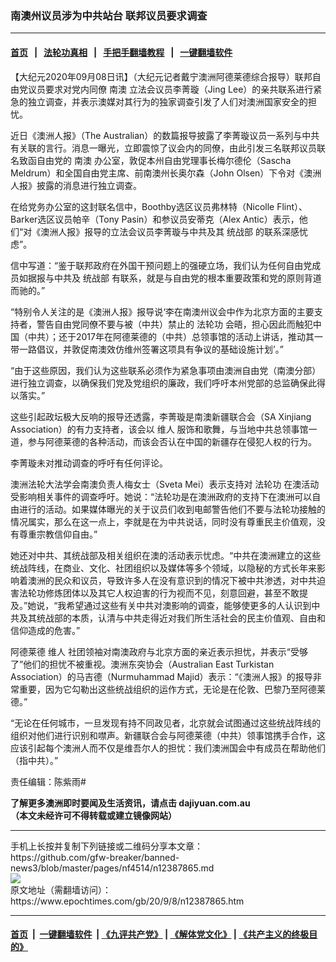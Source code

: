### 南澳州议员涉为中共站台 联邦议员要求调查
------------------------

#### [首页](https://github.com/gfw-breaker/banned-news3/blob/master/README.md) &nbsp;&nbsp;|&nbsp;&nbsp; [法轮功真相](https://github.com/begood0513/basic/blob/master/README.md)  &nbsp;&nbsp;|&nbsp;&nbsp; [手把手翻墙教程](https://github.com/gfw-breaker/guides/wiki)  &nbsp;&nbsp;|&nbsp;&nbsp; [一键翻墙软件](https://github.com/gfw-breaker/nogfw/blob/master/README.md)  



<div><p>
 【大纪元2020年09月08日讯】（大纪元记者戴宁澳洲阿德莱德综合报导）联邦自由党议员要求对党内同僚
 <ok href="https://www.epochtimes.com/gb/tag/%E5%8D%97%E6%BE%B3.html">
  南澳
 </ok>
 立法会议员李菁璇（Jing Lee）的亲共联系进行紧急的独立调查，并表示澳媒对其行为的独家调查引发了人们对澳洲国家安全的担忧。
</p>
<p>
 近日《澳洲人报》（The Australian）的数篇报导披露了李菁璇议员一系列与中共有关联的言行。消息一曝光，立即震惊了议会内的同僚，由此引发三名联邦议员联名致函自由党的
 <ok href="https://www.epochtimes.com/gb/tag/%E5%8D%97%E6%BE%B3.html">
  南澳
 </ok>
 办公室，敦促本州自由党理事长梅尔德伦（Sascha Meldrum）和全国自由党主席、前南澳州长奥尔森（John Olsen）下令对《澳洲人报》披露的消息进行独立调查。
</p>
<p>
 在给党务办公室的这封联名信中，Boothby选区议员弗林特（Nicolle Flint）、Barker选区议员帕辛（Tony Pasin）和参议员安蒂克（Alex Antic）表示，他们“对《澳洲人报》报导的立法会议员李菁璇与中共及其
 <ok href="https://www.epochtimes.com/gb/tag/%E7%BB%9F%E6%88%98%E9%83%A8.html">
  统战部
 </ok>
 的联系深感忧虑”。
</p>
<p>
 信中写道：“鉴于联邦政府在外国干预问题上的强硬立场，我们认为任何自由党成员如据报与中共及
 <ok href="https://www.epochtimes.com/gb/tag/%E7%BB%9F%E6%88%98%E9%83%A8.html">
  统战部
 </ok>
 有联系，就是与自由党的根本重要政策和党的原则背道而驰的。”
</p>
<p>
 “特别令人关注的是《澳洲人报》报导说‘李在南澳州议会中作为北京方面的主要支持者，警告自由党同僚不要与被（中共）禁止的
 <ok href="https://www.epochtimes.com/gb/tag/%E6%B3%95%E8%BD%AE%E5%8A%9F.html">
  法轮功
 </ok>
 会晤，担心因此而触犯中国（中共）；还于2017年在阿德莱德的（中共）总领事馆的活动上讲话，推动其一带一路倡议，并敦促南澳效仿维州签署这项具有争议的基础设施计划’。”
</p>
<p>
 “由于这些原因，我们认为这些联系必须作为紧急事项由澳洲自由党（南澳分部）进行独立调查，以确保我们党及党组织的廉政，我们呼吁本州党部的总监确保此得以落实。”
</p>
<p>
 这些引起政坛极大反响的报导还透露，李菁璇是南澳新疆联合会（SA Xinjiang Association）的有力支持者，该会以
 <ok href="https://www.epochtimes.com/gb/tag/%E7%BB%B4%E4%BA%BA.html">
  维人
 </ok>
 服饰和歌舞，与当地中共总领事馆一道，参与阿德莱德的各种活动，而该会否认在中国的新疆存在侵犯人权的行为。
</p>
<p>
 李菁璇未对推动调查的呼吁有任何评论。
</p>
<p>
 澳洲法轮大法学会南澳负责人梅女士（Sveta Mei）表示支持对
 <ok href="https://www.epochtimes.com/gb/tag/%E6%B3%95%E8%BD%AE%E5%8A%9F.html">
  法轮功
 </ok>
 在澳活动受影响相关事件的调查呼吁。她说：“法轮功是在澳洲政府的支持下在澳洲可以自由进行的活动。如果媒体曝光的关于议员们收到电邮警告他们不要与法轮功接触的情况属实，那么在这一点上，李就是在为中共说话，同时没有尊重民主价值观，没有尊重宗教信仰自由。”
</p>
<p>
 她还对中共、其统战部及相关组织在澳的活动表示忧虑。“中共在澳洲建立的这些统战阵线，在商业、文化、社团组织以及媒体等多个领域，以隐秘的方式长年来影响着澳洲的民众和议员，导致许多人在没有意识到的情况下被中共渗透，对中共迫害法轮功修炼团体以及其它人权迫害的行为视而不见，刻意回避，甚至不敢提及。”她说，“我希望通过这些有关中共对澳影响的调查，能够使更多的人认识到中共及其统战部的本质，认清与中共走得近对我们所生活社会的民主价值观、自由和信仰造成的危害。”
</p>
<p>
 阿德莱德
 <ok href="https://www.epochtimes.com/gb/tag/%E7%BB%B4%E4%BA%BA.html">
  维人
 </ok>
 社团领袖对南澳政府与北京方面的亲近表示担忧，并表示“受够了”他们的担忧不被重视。澳洲东突协会（Australian East Turkistan Association）的马吉德（Nurmuhammad Majid）表示：“《澳洲人报》的报导非常重要，因为它勾勒出这些统战组织的运作方式，无论是在伦敦、巴黎乃至阿德莱德。”
</p>
<p>
 “无论在任何城市，一旦发现有持不同政见者，北京就会试图通过这些统战阵线的组织对他们进行识别和噤声。新疆联合会与阿德莱德（中共）领事馆携手合作，这应该引起每个澳洲人而不仅是维吾尔人的担忧：我们澳洲国会中有成员在帮助他们（指中共）。”
</p>
<p>
 责任编辑：陈紫雨#
</p>
<p>
 <strong>
  了解更多澳洲即时要闻及生活资讯，请点击
 </strong>
 <ok href="https://www.epochtimes.com/gb/ncid1161841.htm">
  <strong>
   dajiyuan.com.au
  </strong>
 </ok>
 <br/>
 <strong>
  （本文未经许可不得转载或建立镜像网站）
 </strong>
</p>
</div>
<hr/>
手机上长按并复制下列链接或二维码分享本文章：<br/>
https://github.com/gfw-breaker/banned-news3/blob/master/pages/nf4514/n12387865.md <br/>
<a href='https://github.com/gfw-breaker/banned-news3/blob/master/pages/nf4514/n12387865.md'><img src='https://github.com/gfw-breaker/banned-news3/blob/master/pages/nf4514/n12387865.md.png'/></a> <br/>
原文地址（需翻墙访问）：https://www.epochtimes.com/gb/20/9/8/n12387865.htm


------------------------
#### [首页](https://github.com/gfw-breaker/banned-news3/blob/master/README.md) &nbsp;|&nbsp; [一键翻墙软件](https://github.com/gfw-breaker/nogfw/blob/master/README.md) &nbsp;| [《九评共产党》](https://github.com/gfw-breaker/9ping.md/blob/master/README.md#九评之一评共产党是什么) | [《解体党文化》](https://github.com/gfw-breaker/jtdwh.md/blob/master/README.md) | [《共产主义的终极目的》](https://github.com/gfw-breaker/gczydzjmd.md/blob/master/README.md)


<img src='http://gfw-breaker.win/banned-news3/pages/nf4514/n12387865.md' width='0px' height='0px'/>